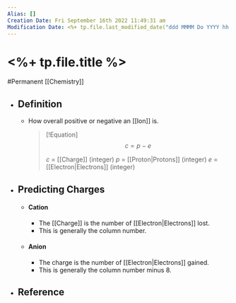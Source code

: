 ```yaml
---
Alias: []
Creation Date: Fri September 16th 2022 11:49:31 am 
Modification Date: <%+ tp.file.last_modified_date("ddd MMMM Do YYYY hh:mm:ss a") %>
---
```

# <%+ tp.file.title %>
#Permanent [[Chemistry]]

- ## Definition
	- How overall positive or negative an [[Ion]] is.
	  > [!Equation]
	  > $$c=p-e$$
	  > 
	  > $c$ = [[Charge]] (integer)
	  > $p$ = [[Proton|Protons]] (integer)
	  > $e$ = [[Electron|Electrons]] (integer)
- ## Predicting Charges
	- #### Cation
		- The [[Charge]] is the number of [[Electron|Electrons]] lost.
		- This is generally the column number.
	- #### Anion
		- The charge is the number of [[Electron|Electrons]] gained.
		- This is generally the column number minus 8.
- ## Reference